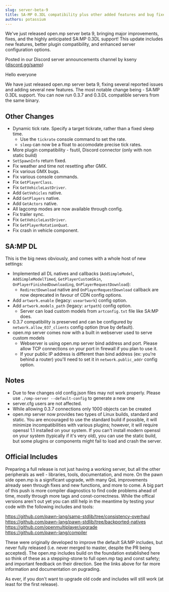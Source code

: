 ```yaml
---
slug: server-beta-9
title: SA-MP 0.3DL compatibility plus other added features and bug fixes - SERVER BETA RELEASE 9
authors: potassium
---
```


We've just released open.mp server beta 9, bringing major improvements, fixes, and the highly anticipated SA:MP 0.3DL support! This update includes new features, better plugin compatibility, and enhanced server configuration options.

<!-- truncate -->

Posted in our Discord server announcements channel by kseny ([discord.gg/samp](https://discord.gg/samp))

Hello everyone

We have just released open.mp server beta 9, fixing several reported issues and adding several new features. The most notable change being - SA:MP 0.3DL support. You can now run 0.3.7 and 0.3.DL compatible servers from the same binary.

## Other Changes

- Dynamic tick rate. Specify a target tickrate, rather than a fixed sleep time.
    - Use the `tickrate` console command to set the rate.
    - `sleep` can now be a float to accomodate precise tick rates.
- More plugin compatibility - fsutil, Discord connector (only with non static build)
- `SetSpawnInfo` return fixed.
- Fix weather and time not resetting after GMX.
- Fix various GMX bugs.
- Fix various console commands.
- Fix `GetPlayerClass`.
- Fix `GetVehicleLastDriver`.
- Add `GetVehicles` native.
- Add `GetPlayers` native.
- Add `GetActors` native.
- All lagcomp modes are now available through config.
- Fix trailer sync.
- Fix `GetVehicleLastDriver`.
- Fix `GetPlayerRotationQuat`.
- Fix crash in vehicle component.

## SA:MP DL

This is the big news obviously, and comes with a whole host of new settings:

- Implemented all DL natives and callbacks (`AddSimpleModel`, `AddSimpleModelTimed`, `GetPlayerCustomSkin`, `OnPlayerFinishedDownloading`, `OnPlayerRequestDownload`):
    - `RedirectDownload` native and `OnPlayerRequestDownload` callback are now deprecated in favour of CDN config options.
- Add `artwork.enable` (legacy: `useartwork`) config option.
- Add `artwork.models_path` (legacy: `artpath`) config option.
    - Server can load custom models from `artconfig.txt` file like SA:MP does.
- 0.3.7 compatibility is preserved and can be configured by `network.allow_037_clients` config option (true by default).
- open.mp server comes now with a built in webserver used to serve custom models
    - Webserver is using open.mp server bind address and port. Please allow TCP connections on your port in firewall if you plan to use it.
    - If your public IP address is different than bind address (ex: you're behind a router) you'll need to set it in `network.public_addr` config option.

## Notes

- Due to few changes old config.json files may not work properly. Please use `./omp-server --default-config` to generate a new one
- server.cfg users are not affected.
- While allowing 0.3.7 connections only 1000 objects can be created
- open.mp server now provides two types of Linux builds, standard and static. You are encouraged to use the standard build if possible, it will minimize incompatibilities with various plugins; however, it will require openssl 1.1 installed on your system. If you can't install modern openssl on your system (typically if it's very old), you can use the static build, but some plugins or components might fail to load and crash the server.

## Official Includes

Preparing a full release is not just having a working server, but all the other peripherals as well - libraries, tools, documentation, and more. On the pawn side open.mp is a significant upgrade, with many QoL improvements already seen through fixes and new functions, and more to come. A big part of this push is more compiler diagnostics to find code problems ahead of time, mostly through more tags and const-correctness. While the offical versions aren't out yet you can still help in the meantime by testing your code with the following includes and tools:

https://github.com/pawn-lang/samp-stdlib/tree/consistency-overhaul  
https://github.com/pawn-lang/pawn-stdlib/tree/backported-natives  
https://github.com/openmultiplayer/upgrade  
https://github.com/pawn-lang/compiler  

These were originally developed to improve the default SA:MP includes, but never fully released (i.e. never merged to master, despite the PR being accepted). The open.mp includes build on the foundation established here so think of these as a stepping-stone to full open.mp tag and const safety; and important feedback on their direction. See the links above for far more information and documentation on pugrading.

As ever, if you don't want to upgrade old code and includes will still work (at least for the first release).
